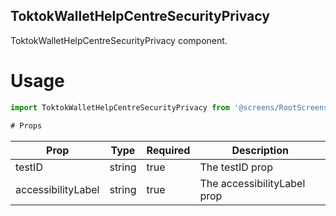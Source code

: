 ## ToktokWalletHelpCentreSecurityPrivacy
ToktokWalletHelpCentreSecurityPrivacy component.

# Usage
```js
import ToktokWalletHelpCentreSecurityPrivacy from '@screens/RootScreens/SettingScreens/HelpCentreScreens/ToktokWalletHelpCentreSecurityPrivacy';

# Props
```
Prop                      | Type                  | Required                | Description
--------------------------|-----------------------|-------------------------|--------------------------
testID                    | string                | true                    | The testID prop
accessibilityLabel        | string                | true                    | The accessibilityLabel prop
